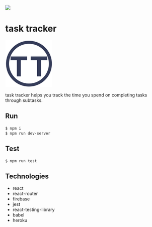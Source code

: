 ![](https://github.com/ashbadger/task-tracker/workflows/Build%20and%20Test%20on%20Push/badge.svg)

# task tracker

<img src="https://github.com/ashbadger/task-tracker/blob/master/public/images/logo_dark.png?raw=true" height="150"> 

task tracker helps you track the time you spend on completing tasks through subtasks.

## Run 

```
$ npm i
$ npm run dev-server
```

## Test

```
$ npm run test
```

## Technologies

- react
- react-router
- firebase
- jest
- react-testing-library
- babel
- heroku
